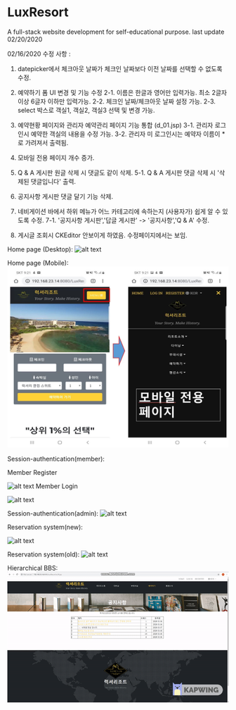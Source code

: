 # LuxResort
A full-stack website development for self-educational purpose. last update 02/20/2020

02/16/2020 수정 사항 :
1. datepicker에서 체크아웃 날짜가 체크인 날짜보다 이전 날짜를 선택할 수 없도록 수정.

2. 예약하기 폼 UI 변경 및 기능 수정
	2-1. 이름은 한글과 영어만 입력가능. 최소 2글자 이상 6글자 이하만 입력가능.
	2-2. 체크인 날짜/체크아웃 날짜 설정 가능.
	2-3. select 박스로 객실1, 객실2, 객실3 선택 및 변경 가능.

3. 예약현황 페이지와 관리자 예약관리 페이지 기능 통합 (d_01.jsp)
	3-1. 관리자 로그인시 예약한 객실의 내용을 수정 가능.
	3-2. 관리자 미 로그인시는 예약자 이름이 *로 가려져서 출력됨.

4. 모바일 전용 페이지 개수 증가.

5. Q & A 게시판 원글 삭제 시 댓글도 같이 삭제. 
	5-1. Q & A 게시판 댓글 삭제 시 '삭제된 댓글입니다' 출력.

6. 공지사항 게시판 댓글 달기 기능 삭제.

7. 네비게이션 바에서 하위 메뉴가 어느 카테고리에 속하는지 (사용자가) 쉽게 알 수 있도록 수정.
	7-1. '공지사항 게시판','답글 게시판' -> '공지사항','Q & A' 수정.

8. 게시글 조회시 CKEditor 안보이게 하였음. 수정페이지에서는 보임. 

Home page (Desktop): 
![alt text](https://github.com/dabitk/LuxResort/blob/master/main_page.gif "Main Page")

Home page (Mobile):
![alt text](https://github.com/dabitk/LuxResort/blob/master/mobilePg.JPG "Mobile Page")

Session-authentication(member):

Member Register

![alt text](https://github.com/dabitk/LuxResort/blob/master/session_memberRegister.gif "Session Auth1")
Member Login

![alt text](https://github.com/dabitk/LuxResort/blob/master/session_memberLogin.gif "Session Auth2")

Session-authentication(admin):
![alt text](https://github.com/dabitk/LuxResort/blob/master/session_login.gif "Session Auth3")

Reservation system(new):

![alt text](https://github.com/dabitk/LuxResort/blob/master/Ajax_reservation.gif "Reservation System1")

Reservation system(old):
![alt text](https://github.com/dabitk/LuxResort/blob/master/reservation_system.gif "Reservation System2")

Hierarchical BBS:
![alt text](https://github.com/dabitk/LuxResort/blob/master/hierarchical_bbs.gif "Bbs")
